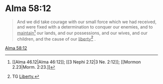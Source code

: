 # Alma 58:12

> And we did take courage with our small force which we had received, and were fixed with a determination to conquer our enemies, and to <u>maintain</u>[^a] our lands, and our possessions, and our wives, and our children, and the cause of our <u>liberty</u>[^b] .

[Alma 58:12](https://www.churchofjesuschrist.org/study/scriptures/bofm/alma/58?lang=eng&id=p12#p12)


[^a]: [[Alma 46.12|Alma 46:12]]; [[3 Nephi 2.12|3 Ne. 2:12]]; [[Mormon 2.23|Morm. 2:23.]]
[^b]: TG [Liberty.](https://www.churchofjesuschrist.org/study/scriptures/tg/liberty?lang=eng)
